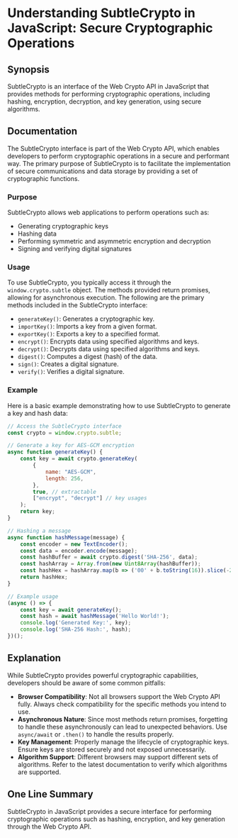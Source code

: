 <!--
Meta Description: # Understanding SubtleCrypto in JavaScript: Secure Cryptographic Operations ## Synopsis SubtleCrypto is an interface of the Web Crypto API in JavaScri...
Meta Keywords: key, subtlecrypto, cryptographic, crypto, const
-->

# Understanding SubtleCrypto in JavaScript: Secure Cryptographic Operations 

## Synopsis
SubtleCrypto is an interface of the Web Crypto API in JavaScript that provides methods for performing cryptographic operations, including hashing, encryption, decryption, and key generation, using secure algorithms.

## Documentation
The SubtleCrypto interface is part of the Web Crypto API, which enables developers to perform cryptographic operations in a secure and performant way. The primary purpose of SubtleCrypto is to facilitate the implementation of secure communications and data storage by providing a set of cryptographic functions.

### Purpose
SubtleCrypto allows web applications to perform operations such as:
- Generating cryptographic keys
- Hashing data 
- Performing symmetric and asymmetric encryption and decryption
- Signing and verifying digital signatures

### Usage
To use SubtleCrypto, you typically access it through the `window.crypto.subtle` object. The methods provided return promises, allowing for asynchronous execution. The following are the primary methods included in the SubtleCrypto interface:

- `generateKey()`: Generates a cryptographic key.
- `importKey()`: Imports a key from a given format.
- `exportKey()`: Exports a key to a specified format.
- `encrypt()`: Encrypts data using specified algorithms and keys.
- `decrypt()`: Decrypts data using specified algorithms and keys.
- `digest()`: Computes a digest (hash) of the data.
- `sign()`: Creates a digital signature.
- `verify()`: Verifies a digital signature.

### Example
Here is a basic example demonstrating how to use SubtleCrypto to generate a key and hash data:

```javascript
// Access the SubtleCrypto interface
const crypto = window.crypto.subtle;

// Generate a key for AES-GCM encryption
async function generateKey() {
    const key = await crypto.generateKey(
        {
            name: "AES-GCM",
            length: 256,
        },
        true, // extractable
        ["encrypt", "decrypt"] // key usages
    );
    return key;
}

// Hashing a message
async function hashMessage(message) {
    const encoder = new TextEncoder();
    const data = encoder.encode(message);
    const hashBuffer = await crypto.digest('SHA-256', data);
    const hashArray = Array.from(new Uint8Array(hashBuffer));
    const hashHex = hashArray.map(b => ('00' + b.toString(16)).slice(-2)).join('');
    return hashHex;
}

// Example usage
(async () => {
    const key = await generateKey();
    const hash = await hashMessage('Hello World!');
    console.log('Generated Key:', key);
    console.log('SHA-256 Hash:', hash);
})();
```

## Explanation
While SubtleCrypto provides powerful cryptographic capabilities, developers should be aware of some common pitfalls:

- **Browser Compatibility**: Not all browsers support the Web Crypto API fully. Always check compatibility for the specific methods you intend to use.
- **Asynchronous Nature**: Since most methods return promises, forgetting to handle these asynchronously can lead to unexpected behaviors. Use `async/await` or `.then()` to handle the results properly.
- **Key Management**: Properly manage the lifecycle of cryptographic keys. Ensure keys are stored securely and not exposed unnecessarily.
- **Algorithm Support**: Different browsers may support different sets of algorithms. Refer to the latest documentation to verify which algorithms are supported.

## One Line Summary
SubtleCrypto in JavaScript provides a secure interface for performing cryptographic operations such as hashing, encryption, and key generation through the Web Crypto API.